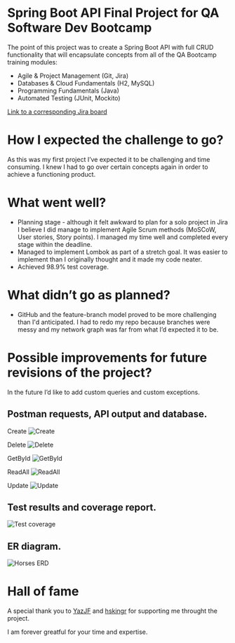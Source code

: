 # Spring Boot API Final Project for QA Software Dev Bootcamp

The point of this project was to create a Spring Boot API with full CRUD functionality that will encapsulate concepts from all of the QA Bootcamp training modules:
* Agile & Project Management (Git, Jira)
* Databases & Cloud Fundamentals (H2, MySQL)
* Programming Fundamentals (Java)
* Automated Testing (JUnit, Mockito)

[Link to a corresponding Jira board](https://project6666ranch.atlassian.net/jira/software/projects/QAPROJECT/boards/1/backlog)
 
# How I expected the challenge to go?

As this was my first project I’ve expected it to be challenging and time consuming. I knew I had to go over certain concepts again in order to achieve a functioning product.
 
# What went well?

* Planning stage - although it felt awkward to plan for a solo project in Jira I believe I did manage to implement Agile Scrum methods (MoSCoW, User stories, Story points). I managed my time well and completed every stage within the deadline.
* Managed to implement Lombok as part of a stretch goal. It was easier to implement than I originally thought and it made my code neater.
* Achieved 98.9% test coverage.

# What didn’t go as planned?

* GitHub and the feature-branch model proved to be more challenging than I'd anticipated. 
I had to redo my repo because branches were messy and my network graph was far from what I’d expected it to be. 
 
# Possible improvements for future revisions of the project?

In the future I’d like to add custom queries and custom exceptions.

## Postman requests, API output and database.

Create
![Create](https://i.imgur.com/u1HahnW.jpeg)

Delete
![Delete](https://i.imgur.com/d8M7RhE.jpeg)

GetById
![GetById](https://i.imgur.com/kVCdRja.jpeg)

ReadAll
![ReadAll](https://i.imgur.com/L9KdNSJ.jpeg)

Update
![Update](https://i.imgur.com/cNiQAET.jpeg)

## Test results and coverage report.

![Test coverage](https://i.imgur.com/XGkSjkg.jpeg)

## ER diagram.

![Horses ERD](https://i.imgur.com/FUplw0U.jpeg)

# Hall of fame

A special thank you to [YazJF](https://github.com/YazJF) and [hskingr](https://github.com/hskingr) for supporting me throught the project. 

I am forever greatful for your time and expertise.  
